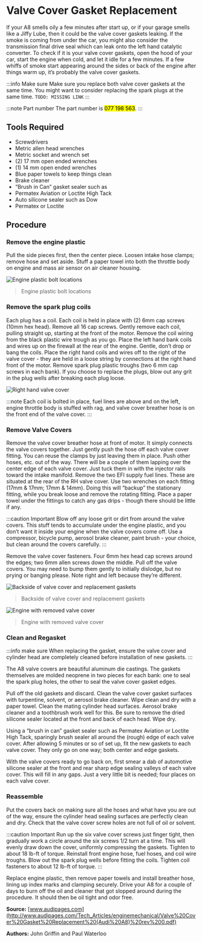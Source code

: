# Valve Cover Gasket Replacement

If your A8 smells oily a few minutes after start up, or if
your garage smells like a Jiffy Lube, then it could be the valve cover gaskets leaking. If
the smoke is coming from under the car, you might also consider the transmission final
drive seal which can leak onto the left hand catalytic converter. To check if it is your
valve cover gaskets, open the hood of your car, start the engine when cold, and let it idle
for a few minutes. If a few whiffs of smoke start appearing around the sides or back of
the engine after things warm up, it’s probably the valve cover gaskets.

:::info Make sure
Make sure you replace both valve cover gaskets at the
same time.
You might want to consider replacing the spark
plugs at the same time. `TODO: MISSING LINK`
:::

:::note Part number
The part number is <mark>077 198 563</mark>.
:::


## Tools Required

- Screwdrivers
- Metric allen head wrenches
- Metric socket and wrench set
- (2) 17 mm open ended wrenches
- (1) 14 mm open ended wrenches
- Blue paper towels to keep things clean
- Brake cleaner
- “Brush in Can” gasket sealer such as
- Permatex Aviation or Loctite High Tack
- Auto silicone sealer such as Dow
- Permatex or Loctite


## Procedure

### Remove the engine plastic

Pull the side pieces first, then the center piece. Loosen intake hose clamps; remove
hose and set aside. Stuff a paper towel into both the throttle body
on engine and mass air sensor on air cleaner housing.

![Engine plastic bolt locations](./assets/engine_plastic.png 'Engine plastic bolt locations')
> Engine plastic bolt locations

### Remove the spark plug coils

Each plug has a coil. Each coil is held in place with
(2) 6mm cap screws (10mm hex head).
Remove all 16 cap screws. Gently remove each
coil, pulling straight up, starting at the front of the
motor. Remove the coil wiring from the black plastic
wire trough as you go.
Place the left hand bank coils and wires up on the
firewall at the rear of the engine. Gentle, don’t drop
or bang the coils. Place the right hand coils and wires
off to the right of the valve cover - they are held in a
loose string by connections at the right hand front of
the motor. Remove spark plug plastic troughs (two 6
mm cap screws in each bank). If you choose to replace
the plugs, blow out any grit in the plug wells after
breaking each plug loose.

![Right hand valve cover](./assets/coils.png 'Right hand valve cover')

:::note
Each coil is bolted in place, fuel lines
are above and on the left, engine throttle body is stuffed with rag,
and valve cover breather hose is on the front end of the valve cover.
:::

### Remove Valve Covers

Remove the valve cover breather hose at front of motor. It
simply connects the valve covers together. Just gently push
the hose off each valve cover fitting. You can reuse the
clamps by just leaving them in place.
Push other hoses, etc. out of the way. There will be a
couple of them lapping over the center edge of each valve
cover. Just tuck them in with the injector rails toward the
intake manifold.
Remove the two EFI supply fuel lines. These are
situated at the rear of the RH valve cover. Use two wrenches
on each fitting (17mm & 17mm; 17mm & 14mm).
Doing this will “backup” the stationary fitting, while you
break loose and remove the rotating fitting. Place a paper
towel under the fittings to catch any gas drips - though
there should be little if any.

:::caution Important
Blow off any loose grit or
dirt from around the valve covers. This stuff
tends to accumulate under the engine plastic,
and you don’t want it inside your engine when
the valve covers come off. Use a compressor,
bicycle pump, aerosol brake cleaner, paint
brush - your choice, but clean around the
covers carefully.
:::

Remove the valve cover fasteners. Four
6mm hex head cap screws around the edges;
two 6mm allen screws down the middle. Pull
off the valve covers. You may need to bump
them gently to initially dislodge, but no prying
or banging please. Note right and left because
they’re different.

![Backside of valve cover and replacement gaskets](./assets/valve_cover_backside.png 'Backside of valve cover and replacement gaskets')

> Backside of valve cover and replacement gaskets

![Engine with removed valve cover](./assets/engine_with_removed_valve_cover.png 'Engine with removed valve cover')

> Engine with removed valve cover

### Clean and Regasket

:::info make sure
When replacing the gasket, ensure the valve cover and cylinder head
are completely cleaned before installation of new gaskets.
:::

The A8 valve covers are beautiful
aluminum die castings. The gaskets
themselves are molded neoprene in two
pieces for each bank: one to seal the
spark plug holes, the other to seal the
valve cover gasket edges.


Pull off the old gaskets and discard.
Clean the valve cover gasket surfaces
with turpentine, solvent, or aerosol
brake cleaner. Wipe clean and dry with a
paper towel. Clean the mating cylinder
head surfaces. Aerosol brake cleaner and
a toothbrush work well for this. Be sure
to remove the dried silicone sealer
located at the front and back of each
head. Wipe dry.


Using a “brush in can” gasket sealer
such as Permatex Aviation or Loctite
High Tack, sparingly brush sealer all
around the (rough) edge of each valve
cover. After allowing 5 minutes or so of
set up, fit the new gaskets to each valve
cover. They only go on one way; both
center and edge gaskets.


With the valve covers ready to go back on,
first smear a dab of automotive silicone sealer
at the front and rear sharp edge sealing valleys
of each valve cover. This will fill in any gaps.
Just a very little bit is needed; four places on
each valve cover.

### Reassemble

Put the covers back on making sure all the
hoses and what have you are out of the way,
ensure the cylinder head sealing surfaces are
perfectly clean and dry. Check that the valve
cover screw holes are not full of oil or
solvent.

:::caution Important
Run up the six valve cover screws just finger tight, then gradually work a circle around the six screws 1/2 turn at a time. This will evenly draw down
the cover, uniformly compressing the gaskets. Tighten to about 18 lb-ft of torque.
Reinstall front engine hose, fuel hoses, and coil wire troughs. Blow out the
spark plug wells before fitting the coils. Tighten coil fasteners to about 12 lb-ft of
torque.
:::

Replace engine plastic, then remove paper towels and install breather hose,
lining up index marks and clamping securely.
Drive your A8 for a couple of days to burn off the oil and cleaner that got
slopped around during the procedure. It should then be oil tight and odor free.

**Source:** [www.audipages.com](http://www.audipages.com/Tech_Articles/enginemechanical/Valve%20Cover%20Gasket%20Replacement%20(Audi%20A8)%20rev%200.pdf)

**Authors:** John Griffin and Paul Waterloo